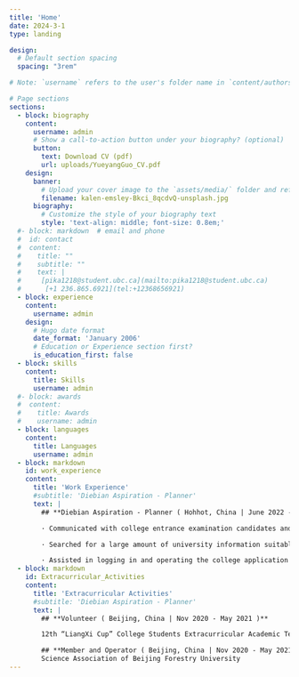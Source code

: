 ```yaml
---
title: 'Home'
date: 2024-3-1
type: landing

design:
  # Default section spacing
  spacing: "3rem"

# Note: `username` refers to the user's folder name in `content/authors/`

# Page sections
sections:
  - block: biography
    content:
      username: admin
      # Show a call-to-action button under your biography? (optional)
      button:
        text: Download CV (pdf)
        url: uploads/YueyangGuo_CV.pdf
    design:
      banner:
        # Upload your cover image to the `assets/media/` folder and reference it here
        filename: kalen-emsley-Bkci_8qcdvQ-unsplash.jpg
      biography:
        # Customize the style of your biography text
        style: 'text-align: middle; font-size: 0.8em;'
  #- block: markdown  # email and phone
  #  id: contact
  #  content:
  #    title: ""
  #    subtitle: ""
  #    text: |
  #     [pika1218@student.ubc.ca](mailto:pika1218@student.ubc.ca)   
  #      [+1 236.865.6921](tel:+12368656921)
  - block: experience
    content:
      username: admin
    design:
      # Hugo date format
      date_format: 'January 2006'
      # Education or Experience section first?
      is_education_first: false
  - block: skills
    content:
      title: Skills
      username: admin
  #- block: awards
  #  content:
  #    title: Awards
  #    username: admin
  - block: languages
    content:
      title: Languages
      username: admin
  - block: markdown
    id: work_experience
    content: 
      title: 'Work Experience'
      #subtitle: 'Diebian Aspiration - Planner'
      text: |
        ## **Diebian Aspiration - Planner ( Hohhot, China | June 2022 - July 2023 )**

        · Communicated with college entrance examination candidates and helped establish the future career development plan.

        · Searched for a large amount of university information suitable for the students such as ranking, location and enrollment score, etc.

        · Assisted in logging in and operating the college application system.
  - block: markdown
    id: Extracurricular_Activities
    content: 
      title: 'Extracurricular Activities'
      #subtitle: 'Diebian Aspiration - Planner'
      text: |
        ## **Volunteer ( Beijing, China | Nov 2020 - May 2021 )**

        12th “LiangXi Cup” College Students Extracurricular Academic Technological Works Competition of Beijing Forestry University

        ## **Member and Operator ( Beijing, China | Nov 2020 - May 2021 )**
        Science Association of Beijing Forestry University
---
```

